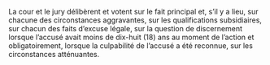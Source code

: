 La cour et le jury délibèrent et votent sur le fait principal et, s’il y a lieu, sur chacune des circonstances aggravantes, sur les qualifications subsidiaires, sur chacun des faits d’excuse légale, sur la question de discernement lorsque l’accusé avait moins de dix-huit (18) ans au moment de l’action et obligatoirement, lorsque la culpabilité de l’accusé a été reconnue, sur les circonstances atténuantes.